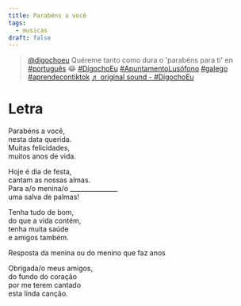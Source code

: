 ```yaml
---
title: Parabéns a você
tags:
  - musicas
draft: false
---
```

<blockquote class="tiktok-embed" cite="https://www.tiktok.com/@digochoeu/video/7017908479000055045" data-video-id="7017908479000055045" style="max-width: 605px;min-width: 325px;" > <section> <a target="_blank" title="@digochoeu" href="https://www.tiktok.com/@digochoeu">@digochoeu</a> Quéreme tanto como dura o &#39;parabéns para ti&#39; en <a title="português" target="_blank" href="https://www.tiktok.com/tag/portugu%C3%AAs">#português</a> 😂 <a title="dígochoeu" target="_blank" href="https://www.tiktok.com/tag/d%C3%ADgochoeu">#DígochoEu</a> <a title="apuntamentolusófono" target="_blank" href="https://www.tiktok.com/tag/apuntamentolus%C3%B3fono">#ApuntamentoLusófono</a> <a title="galego" target="_blank" href="https://www.tiktok.com/tag/galego">#galego</a> <a title="aprendecontiktok" target="_blank" href="https://www.tiktok.com/tag/aprendecontiktok">#aprendecontiktok</a> <a target="_blank" title="♬ original sound - #DígochoEu" href="https://www.tiktok.com/music/original-sound-7018511465594243846">♬ original sound - #DígochoEu</a> </section> </blockquote> <script async src="https://www.tiktok.com/embed.js"></script>



# Letra 

Parabéns a você,\
nesta data querida.\
Muitas felicidades,\
muitos anos de vida.

Hoje é dia de festa,\
cantam as nossas almas.\
Para a/o menina/o \_\_\_\_\_\_\_\_\_\_\_\_\_\__\
uma salva de palmas!

Tenha tudo de bom, \
do que a vida contém,\
tenha muita saúde\
e amigos também.

Resposta da menina ou do menino que faz anos

Obrigada/o meus amigos,\
do fundo do coração\
por me terem cantado\
esta linda canção.